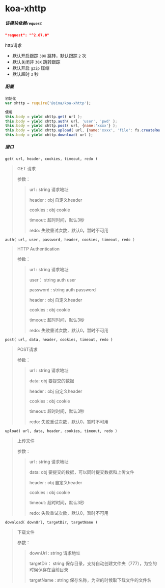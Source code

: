 # koa-xhttp

##### 该模块依赖`request`

``` json
"request": "^2.67.0"
```


http请求

- 默认开启跟踪 `30X` 跳转，默认跟踪 `2` 次
- 默认关闭非 `30X` 跳转跟踪
- 默认开启 `gzip` 压缩
- 默认超时 `3` 秒





##### 配置

``` javascript
初始化
var xhttp = require('@sina/koa-xhttp');

使用
this.body = yield xhttp.get( url );
this.body = yield xhttp.auth( url, 'user', 'pwd' );
this.body = yield xhttp.post( url, {name:'xxxx'} );
this.body = yield xhttp.upload( url, {name:'xxxx', 'file': fs.createReadStream('./arr.png')} );
this.body = yield xhttp.download( url );
```



##### 接口

`get( url, header, cookies, timeout, redo )`

> GET 请求
> 
> 参数：
> 
> > url : string 请求地址
> > 
> > header : obj 自定义header
> > 
> > cookies : obj  cookie
> > 
> > timeout: 超时时间，默认3秒
> > 
> > redo: 失败重试次数，默认0，暂时不可用





`auth( url, user, password, header, cookies, timeout, redo )`

> HTTP Authentication
> 
> 参数：
> 
> > url : string 请求地址
> > 
> > user： string auth  user
> > 
> > password : string auth password
> > 
> > header : obj 自定义header
> > 
> > cookies : obj  cookie
> > 
> > timeout: 超时时间，默认3秒
> > 
> > redo: 失败重试次数，默认0，暂时不可用





`post( url, data, header, cookies, timeout, redo )`

> POST请求
> 
> 参数：
> 
> > url : string 请求地址
> > 
> > data: obj  要提交的数据
> > 
> > header : obj 自定义header
> > 
> > cookies : obj  cookie
> > 
> > timeout: 超时时间，默认3秒
> > 
> > redo: 失败重试次数，默认0，暂时不可用







`upload( url, data, header, cookies, timeout, redo )`

> 上传文件
> 
> 参数：
> 
> > url : string 请求地址
> > 
> > data: obj  要提交的数据，可以同时提交数据和上传文件
> > 
> > header : obj 自定义header
> > 
> > cookies : obj  cookie
> > 
> > timeout: 超时时间，默认3秒
> > 
> > redo: 失败重试次数，默认0，暂时不可用







`download( downUrl, targetDir, targetName )`

> 下载文件
> 
> 参数：
> 
> > downUrl : string 请求地址
> > 
> > targetDir： string 保存目录，支持自动创建文件夹（777），为空的时候保存在当前目录
> > 
> > targetName : string 保存名称，为空的时候取下载文件的文件名









